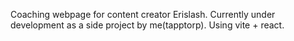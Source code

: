 Coaching webpage for content creator Erislash. Currently under development as a side project by me(tapptorp).
Using vite + react.
